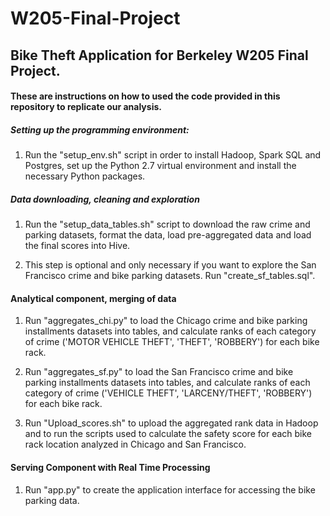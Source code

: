 # W205-Final-Project
## Bike Theft Application for Berkeley W205 Final Project.

#### These are instructions on how to used the code provided in this repository to replicate our analysis.

##### Setting up the programming environment:

1. Run the "setup_env.sh" script in order to install Hadoop, Spark SQL and Postgres, set up the Python 2.7 virtual environment and install the necessary Python packages.

##### Data downloading, cleaning and exploration

1. Run the "setup_data_tables.sh" script to download the raw crime and parking datasets, format the data, load pre-aggregated data and load the final scores into Hive.

2. This step is optional and only necessary if you want to explore the San Francisco crime and bike parking datasets. Run "create_sf_tables.sql".

#### Analytical component, merging of data

1. Run "aggregates_chi.py" to load the Chicago crime and bike parking installments datasets into tables, and calculate ranks of each category of crime ('MOTOR VEHICLE THEFT', 'THEFT', 'ROBBERY') for each bike rack.

2. Run "aggregates_sf.py" to load the San Francisco crime and bike parking installments datasets into tables, and calculate ranks of each category of crime ('VEHICLE THEFT', 'LARCENY/THEFT', 'ROBBERY') for each bike rack.

3. Run "Upload_scores.sh" to upload the aggregated rank data in Hadoop and to run the scripts used to calculate the safety score for each bike rack location analyzed in Chicago and San Francisco. 

#### Serving Component with Real Time Processing

1. Run "app.py" to create the application interface for accessing the bike parking data.








